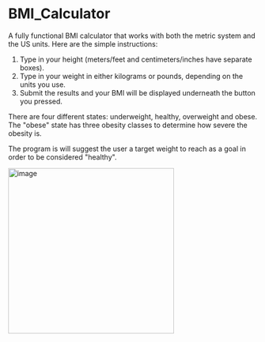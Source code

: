 # BMI_Calculator
A fully functional BMI calculator that works with both the metric system and the US units.
Here are the simple instructions:
1. Type in your height (meters/feet and centimeters/inches have separate boxes).
2. Type in your weight in either kilograms or pounds, depending on the units you use.
3. Submit the results and your BMI will be displayed underneath the button you pressed.

There are four different states: underweight, healthy, overweight and obese.
The "obese" state has three obesity classes to determine how severe the obesity is.

The program is will suggest the user a target weight to reach as a goal in order to
be considered "healthy".  

<img width="335" alt="image" src="https://github.com/CaptainCluster/BMI_Calculator/assets/121576355/90572386-ea6a-4194-ba63-07a2eaa684fc">




